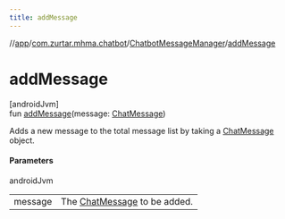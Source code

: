 ```yaml
---
title: addMessage
---
```

//[app](../../../index.html)/[com.zurtar.mhma.chatbot](../index.html)/[ChatbotMessageManager](index.html)/[addMessage](add-message.html)



# addMessage



[androidJvm]\
fun [addMessage](add-message.html)(message: [ChatMessage](../../com.zurtar.mhma.data/-chat-message/index.html))



Adds a new message to the total message list by taking a [ChatMessage](../../com.zurtar.mhma.data/-chat-message/index.html) object.



#### Parameters


androidJvm

| | |
|---|---|
| message | The [ChatMessage](../../com.zurtar.mhma.data/-chat-message/index.html) to be added. |



